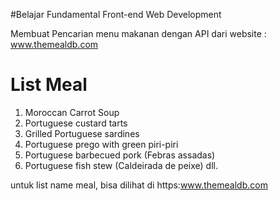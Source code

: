 #Belajar Fundamental Front-end Web Development

Membuat Pencarian menu makanan dengan 
API dari website : www.themealdb.com

List Meal
===============================
1. Moroccan Carrot Soup
2. Portuguese custard tarts
3. Grilled Portuguese sardines
4. Portuguese prego with green piri-piri
5. Portuguese barbecued pork (Febras assadas)
6. Portuguese fish stew (Caldeirada de peixe) dll.

untuk list name meal, bisa dilihat di https:www.themealdb.com
